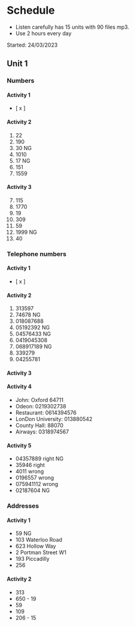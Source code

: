 # Schedule

- Listen carefully has 15 units with 90 files mp3.
- Use 2 hours every day

Started: 24/03/2023

## Unit 1
### Numbers

#### Activity 1
- [ x ]

#### Activity 2
1. 22
2. 190
3. 30 NG
4. 1010
5. 17 NG
6. 151
7. 1559

#### Activity 3
7. 115
6. 1770
5. 19
4. 309
3. 59
4. 1999 NG
5. 40

### Telephone numbers

#### Activity 1
- [ x ]

#### Activity 2
  1. 313597
  2. 74678 NG
  3. 018087688
  4. 05192392 NG
  5. 04576433 NG
  6. 0419045308
  7. 068917189 NG
  8. 339279
  9. 04255781

#### Activity 3

#### Activity 4
- John: Oxford 64711
- Odeon: 0219302738
- Restaurant: 0614394576
- LonDon University: 013880542
- County Hall: 88070
- Airways: 0318974567

#### Activity 5
- 04357889 right NG
- 35946 right
- 4011 wrong
- 0196557 wrong
- 075941112 wrong
- 02187604 NG

### Addresses
#### Activity 1
- 59 NG
- 103 Waterloo Road
- 623 Hollow Way
- 2 Portman Street W1
- 193 Piccadilly
- 256
#### Activity 2
- 313 
- 650 - 19
- 59
- 109 
- 206 - 15
